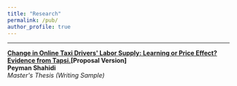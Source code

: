 ```yaml
---
title: "Research"
permalink: /pub/
author_profile: true
---
```


---

<b>[Change in Online Taxi Drivers' Labor Supply: Learning or Price Effect? Evidence from Tapsi.](https://christopherlu.github.io/publications/millimap)[Proposal Version] </b><br>
<b>Peyman Shahidi</b><br>
<i> Master's Thesis (Writing Sample) </i>
